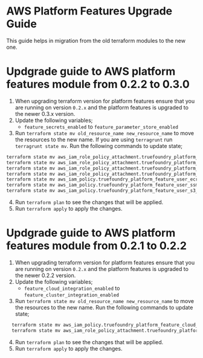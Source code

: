 # AWS Platform Features Upgrade Guide
This guide helps in migration from the old terraform modules to the new one.

# Updgrade guide to AWS platform features module from 0.2.2 to 0.3.0
1. When upgrading terraform version for platform features ensure that you are running on version `0.2.x` and the platform features is upgraded to the newer 0.3.x version.
2. Update the following variables;
   - `feature_secrets_enabled` to `feature_parameter_store_enabled`
3. Run `terraform state mv old_resource_name new_resource_name` to move the resources to the new name. If you are using `terragrunt` run `terragrunt state mv`. Run the following commands to update state;
```bash
terraform state mv aws_iam_role_policy_attachment.truefoundry_platform_user_ecr_policy_attachment aws_iam_role_policy_attachment.truefoundry_platform_ecr_policy_attachment
terraform state mv aws_iam_role_policy_attachment.truefoundry_platform_user_ssm_policy_attachment aws_iam_role_policy_attachment.truefoundry_platform_parameter_store_policy_attachment
terraform state mv aws_iam_role_policy_attachment.truefoundry_platform_user_cluster_integration_policy_attachment aws_iam_role_policy_attachment.truefoundry_platform_cluster_integration_policy_attachment
terraform state mv aws_iam_role_policy_attachment.truefoundry_platform_user_s3_policy_attachment aws_iam_role_policy_attachment.truefoundry_platform_s3_policy_attachment
terraform state mv aws_iam_policy.truefoundry_platform_feature_user_ecr_policy aws_iam_policy.truefoundry_platform_feature_ecr_policy
terraform state mv aws_iam_policy.truefoundry_platform_feature_user_ssm_policy aws_iam_policy.truefoundry_platform_feature_parameter_store_policy
terraform state mv aws_iam_policy.truefoundry_platform_feature_user_s3_policy aws_iam_policy.truefoundry_platform_feature_s3_policy
```
4. Run `terraform plan` to see the changes that will be applied. 
5. Run `terraform apply` to apply the changes.


# Updgrade guide to AWS platform features module from 0.2.1 to 0.2.2
1. When upgrading terraform version for platform features ensure that you are running on version `0.2.x` and the platform features is upgraded to the newer 0.2.2 version.
2. Update the following variables;
   - `feature_cloud_integration_enabled` to `feature_cluster_integration_enabled`
3. Run `terraform state mv old_resource_name new_resource_name` to move the resources to the new name. Run the following commands to update state;
```bash
  terraform state mv aws_iam_policy.truefoundry_platform_feature_cloud_integration_policy aws_iam_policy.truefoundry_platform_feature_cluster_integration_policy
  terraform state mv aws_iam_role_policy_attachment.truefoundry_platform_user_cloud_integration_policy_attachment aws_iam_role_policy_attachment.truefoundry_platform_user_cluster_integration_policy_attachment
```
4. Run `terraform plan` to see the changes that will be applied.
5. Run `terraform apply` to apply the changes.
